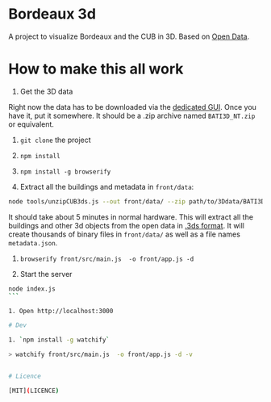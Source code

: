 # Bordeaux 3d

A project to visualize Bordeaux and the CUB in 3D. Based on [Open Data](http://data.lacub.fr/data.php?themes=1&layer=344).


# How to make this all work

1. Get the 3D data

Right now the data has to be downloaded via the [dedicated GUI](http://data.lacub.fr/graphic_downloader.php?layer=344&format=76). Once you have it, put it somewhere. It should be a .zip archive named `BATI3D_NT.zip` or equivalent.

1. `git clone` the project
1. `npm install`
1. `npm install -g browserify`

1. Extract all the buildings and metadata in `front/data`:

```bash
node tools/unzipCUB3ds.js --out front/data/ --zip path/to/3Ddata/BATI3D_NT.zip
```

It should take about 5 minutes in normal hardware. This will extract all the buildings and other 3d objects from the open data in [.3ds format](http://en.wikipedia.org/wiki/.3ds). It will create thousands of binary files in `front/data/` as well as a file names `metadata.json`.

1. `browserify front/src/main.js  -o front/app.js -d`

1. Start the server

`````bash
node index.js
```

1. Open http://localhost:3000

# Dev

1. `npm install -g watchify`

> watchify front/src/main.js  -o front/app.js -d -v


# Licence

[MIT](LICENCE)